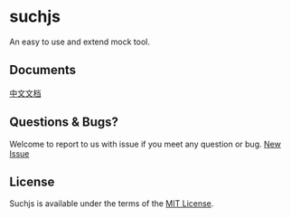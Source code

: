 # suchjs
An easy to use and extend mock tool.

## Documents
[中文文档](https://github.com/suchjs/such/wiki/%E4%B8%AD%E6%96%87%E6%96%87%E6%A1%A3)
## Questions & Bugs?
Welcome to report to us with issue if you meet any question or bug. [New Issue](https://github.com/suchjs/such/issues)

## License
Suchjs is available under the terms of the [MIT License](./LICENSE).
